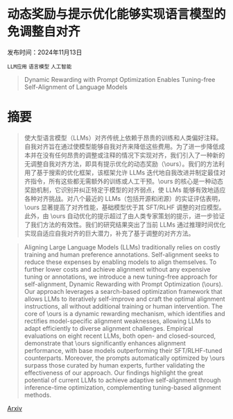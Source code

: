 # 动态奖励与提示优化能够实现语言模型的免调整自对齐

发布时间：2024年11月13日

`LLM应用` `语言模型` `人工智能`

> Dynamic Rewarding with Prompt Optimization Enables Tuning-free Self-Alignment of Language Models

# 摘要

> 使大型语言模型（LLMs）对齐传统上依赖于昂贵的训练和人类偏好注释。自我对齐旨在通过使模型能够自我对齐来降低这些费用。为了进一步降低成本并在没有任何昂贵的调整或注释的情况下实现对齐，我们引入了一种新的无调整自我对齐方法，即具有提示优化的动态奖励（\ours）。我们的方法利用了基于搜索的优化框架，该框架允许 LLMs 迭代地自我改进并制定最佳对齐指令，所有这些都无需额外的训练或人工干预。\ours 的核心是一种动态奖励机制，它识别并纠正特定于模型的对齐弱点，使 LLMs 能够有效地适应各种对齐挑战。对八个最近的 LLMs（包括开源和闭源）的实证评估表明，\ours 显著提高了对齐性能，基础模型优于其 SFT/RLHF 调整的对应模型。此外，由 \ours 自动优化的提示超过了由人类专家策划的提示，进一步验证了我们方法的有效性。我们的研究结果突出了当前 LLMs 通过推理时间优化实现自适应自我对齐的巨大潜力，补充了基于调整的对齐方法。

> Aligning Large Language Models (LLMs) traditionally relies on costly training and human preference annotations. Self-alignment seeks to reduce these expenses by enabling models to align themselves. To further lower costs and achieve alignment without any expensive tuning or annotations, we introduce a new tuning-free approach for self-alignment, Dynamic Rewarding with Prompt Optimization (\ours). Our approach leverages a search-based optimization framework that allows LLMs to iteratively self-improve and craft the optimal alignment instructions, all without additional training or human intervention. The core of \ours is a dynamic rewarding mechanism, which identifies and rectifies model-specific alignment weaknesses, allowing LLMs to adapt efficiently to diverse alignment challenges. Empirical evaluations on eight recent LLMs, both open- and closed-sourced, demonstrate that \ours significantly enhances alignment performance, with base models outperforming their SFT/RLHF-tuned counterparts. Moreover, the prompts automatically optimized by \ours surpass those curated by human experts, further validating the effectiveness of our approach. Our findings highlight the great potential of current LLMs to achieve adaptive self-alignment through inference-time optimization, complementing tuning-based alignment methods.

[Arxiv](https://arxiv.org/abs/2411.08733)
